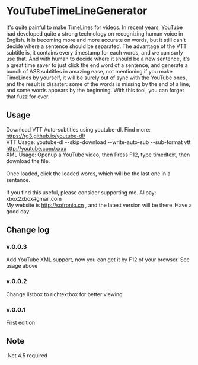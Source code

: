 # YouTubeTimeLineGenerator
It's quite painful to make TimeLines for videos. In recent years, YouTube had developed quite a strong technology on recognizing human voice in English. It is becoming more and more accurate on words, but it still can't decide where a sentence should be separated. The advantage of the VTT subtitle is, it contains every timestamp for each words, and we can surly use that. And with human to decide where it should be a new sentence, it's a great time saver to just click the end word of a sentence, and generate a bunch of ASS subtitles in amazing ease, not mentioning if you make TimeLines by yourself, it will be surely out of sync with the YouTube ones, and the result is disaster: some of the words is missing by the end of a line, and some words appears by the beginning. With this tool, you can forget that fuzz for ever.

## Usage
Download VTT Auto-subtitles using youtube-dl. Find more: https://rg3.github.io/youtube-dl/<br />
VTT Usage: youtube-dl --skip-download --write-auto-sub --sub-format vtt http://youtube.com/xxxx<br />
XML Usage: Openup a YouTube video, then Press F12, type timedtext, then download the file.<br />
<br />
Once loaded, click the loaded words, which will be the last one in a sentance.<br />
<br />
If you find this useful, please consider supporting me. Alipay: xbox2xbox#gmail.com<br />
My website is http://sofronio.cn , and the latest version will be there. Have a good day.<br />

## Change log

### v.0.0.3
Add YouTube XML support, now you can get it by F12 of your browser. See usage above

### v.0.0.2
Change listbox to richtextbox for better viewing

### v.0.0.1
First edition


## Note
.Net 4.5 required
